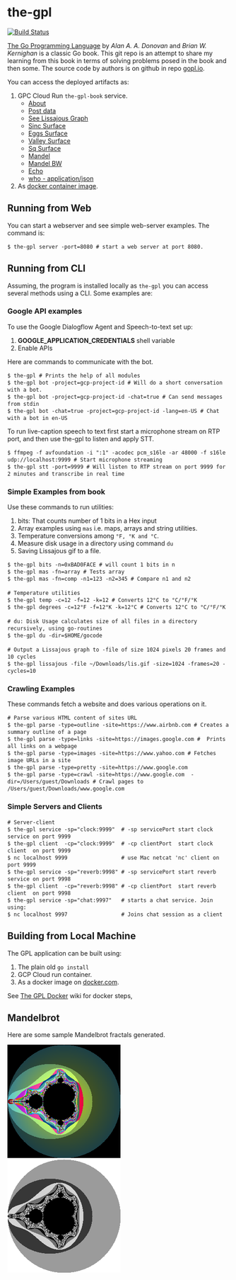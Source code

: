 # the-gpl
[![Build Status](https://travis-ci.org/opendroid/the-gpl.svg?branch=master)](https://travis-ci.org/opendroid/the-gpl)

[The Go Programming 
Language](https://www.amazon.com/Programming-Language-Addison-Wesley-Professional-Computing/dp/0134190440) 
by _Alan A. A. Donovan_ and _Brian W. Kernighan_ is a classic Go book. This git repo is an attempt to share my learning from 
this book in terms of solving problems posed in the book and then some. The source code by authors is on github 
in repo [gopl.io](https://github.com/adonovan/gopl.io/).

You can access the deployed artifacts as:
1. GPC Cloud Run `the-gpl-book` service.
   - [About](https://the-gpl-book-vs6xxfdoxa-uc.a.run.app/about) 
   - [Post data](https://the-gpl-book-vs6xxfdoxa-uc.a.run.app/index?q="hello"&l="TheGOGPL"&a="Pike+Donovan")
   - [See Lissajous Graph](https://the-gpl-book-vs6xxfdoxa-uc.a.run.app/lis)
   - [Sinc Surface](https://the-gpl-book-vs6xxfdoxa-uc.a.run.app/sinc)
   - [Eggs Surface](https://the-gpl-book-vs6xxfdoxa-uc.a.run.app/egg)
   - [Valley Surface](https://the-gpl-book-vs6xxfdoxa-uc.a.run.app/valley)
   - [Sq Surface](https://the-gpl-book-vs6xxfdoxa-uc.a.run.app/sq)
   - [Mandel](https://the-gpl-book-vs6xxfdoxa-uc.a.run.app/mandel)
   - [Mandel BW](https://the-gpl-book-vs6xxfdoxa-uc.a.run.app/mandelbw) 
   - [Echo](https://the-gpl-book-vs6xxfdoxa-uc.a.run.app/echo?q=Hello%20%F0%9F%8C%8E%F0%9F%8C%8E%F0%9F%8C%8E)
   - [who - application/json](https://the-gpl-book-vs6xxfdoxa-uc.a.run.app/who) 
2. As [docker container image](https://hub.docker.com/repository/docker/uopendocker/the-gpl).

## Running from Web
You can start a webserver and see simple web-server examples. The command is:
```shell script
$ the-gpl server -port=8080 # start a web server at port 8080.
```

## Running from CLI
Assuming, the program is installed locally as `the-gpl` you can access several methods using a CLI. Some examples are:

### Google API examples
To use the Google  Dialogflow Agent and Speech-to-text set up:
1. **GOOGLE_APPLICATION_CREDENTIALS** shell variable
2. Enable APIs
 
Here are commands to communicate with the bot.
```shell script
$ the-gpl # Prints the help of all modules
$ the-gpl bot -project=gcp-project-id # Will do a short conversation with a bot. 
$ the-gpl bot -project=gcp-project-id -chat=true # Can send messages from stdin
$ the-gpl bot -chat=true -project=gcp-project-id -lang=en-US # Chat with a bot in en-US
```

To run live-caption speech to text first start a microphone stream on RTP port, and then use the-gpl to listen and apply STT.
```shell script
$ ffmpeg -f avfoundation -i ":1" -acodec pcm_s16le -ar 48000 -f s16le udp://localhost:9999 # Start microphone streaming
$ the-gpl stt -port=9999 # Will listen to RTP stream on port 9999 for 2 minutes and transcribe in real time
```

### Simple Examples from book
Use these commands to run utilities:
1. bits: That counts number of 1 bits in a Hex input 
2. Array examples using `mas` i.e. maps, arrays and string utilities.
3. Temperature conversions among `°F, °K and °C`.
4. Measure disk usage in a directory using command `du`
5. Saving Lissajous gif to a file.

```shell script
$ the-gpl bits -n=0xBAD0FACE # will count 1 bits in n
$ the-gpl mas -fn=array # Tests array
$ the-gpl mas -fn=comp -n1=123 -n2=345 # Compare n1 and n2

# Temperature utilities
$ the-gpl temp -c=12 -f=12 -k=12 # Converts 12°C to °C/°F/°K
$ the-gpl degrees -c=12°F -f=12°K -k=12°C # Converts 12°C to °C/°F/°K

# du: Disk Usage calculates size of all files in a directory recursively, using go-routines
$ the-gpl du -dir=$HOME/gocode

# Output a Lissajous graph to -file of size 1024 pixels 20 frames and 10 cycles
$ the-gpl lissajous -file ~/Downloads/lis.gif -size=1024 -frames=20 -cycles=10
```

### Crawling Examples
These commands fetch a website and does various operations on it.
```shell script
# Parse various HTML content of sites URL
$ the-gpl parse -type=outline -site=https://www.airbnb.com # Creates a summary outline of a page
$ the-gpl parse -type=links -site=https://images.google.com #  Prints all links on a webpage
$ the-gpl parse -type=images -site=https://www.yahoo.com # Fetches image URLs in a site
$ the-gpl parse -type=pretty -site=https://www.google.com
$ the-gpl parse -type=crawl -site=https://www.google.com  -dir=/Users/guest/Downloads # Crawl pages to /Users/guest/Downloads/www.google.com 
```

### Simple Servers and Clients

```shell script
# Server-client 
$ the-gpl service -sp="clock:9999"  # -sp servicePort start clock  service on port 9999
$ the-gpl client  -cp="clock:9999"  # -cp clientPort  start clock  client  on port 9999
$ nc localhost 9999                 # use Mac netcat 'nc' client on port 9999
$ the-gpl service -sp="reverb:9998" # -sp servicePort start reverb service on port 9998
$ the-gpl client  -cp="reverb:9998" # -cp clientPort  start reverb client  on port 9998
$ the-gpl service -sp="chat:9997"   # starts a chat service. Join using:
$ nc localhost 9997                 # Joins chat session as a client
```

## Building from Local Machine

The GPL application can be built using:
1. The plain old `go install`
2. GCP Cloud run container.
3. As a docker image on [docker.com](https://hub.docker.com/r/uopendocker/the-gpl).

See [The GPL Docker](https://github.com/opendroid/the-gpl/wiki/The-GPL-Docker) wiki for docker steps,
 
 ## Mandelbrot
Here are some sample Mandelbrot fractals generated.

![Color](content/media/mandel-color-256.png?raw=true "Color Mandelbrot Graph")
![B&W](content/media/mandel-bw-256.png?raw=true "Color Mandelbrot Graph")
